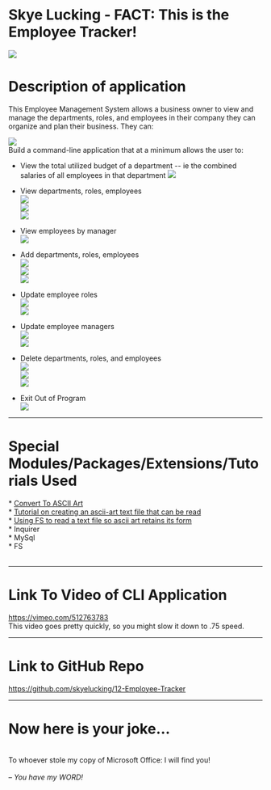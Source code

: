 # Skye Lucking - FACT: This is the Employee Tracker!
<img src="./Assets/SS2.png"><br>
<h1>Description of application</h1>
This Employee Management System allows a business owner to view and manage the departments, roles, and employees in their company they can organize and plan their business. They can:

<img src="./Assets/SS1.png"><br>
Build a command-line application that at a minimum allows the user to:
  * View the total utilized budget of a department -- ie the combined salaries of all employees in that department
  <img src="./Assets/SS3.png"><br>
  * View departments, roles, employees<br>
  <img src="./Assets/SS4.png"><br>
  <img src="./Assets/SS5.png"><br>
  <img src="./Assets/SS7.png"><br>

  * View employees by manager<br>
  <img src="./Assets/SS6.png"><br>
  * Add departments, roles, employees<br>
  <img src="./Assets/SS8.png"><br>
  <img src="./Assets/SS9.png"><br>
  <img src="./Assets/SS10.png"><br>
  * Update employee roles<br>
  <img src="./Assets/SS11a.png"><br>
  <img src="./Assets/SS11b.png"><br>
  * Update employee managers<br>
  <img src="./Assets/SS12a.png"><br>
  <img src="./Assets/SS12b.png"><br>
  * Delete departments, roles, and employees<br>
   <img src="./Assets/SS13.png"><br>
  <img src="./Assets/SS14.png"><br>
   <img src="./Assets/SS15.png"><br>
   * Exit Out of Program<br>
   <img src="./Assets/SS16.png"><br>
 <hr>

 <h1>Special Modules/Packages/Extensions/Tutorials Used</h1>
* <a href="https://marketplace.visualstudio.com/items?itemName=BitBelt.converttoasciiart">Convert To ASCII Art</a><br>
* <a href="https://youtu.be/mbTMNME6Wak">Tutorial on creating an ascii-art text file that can be read</a><br>
* <a href="https://stackoverflow.com/a/46801928/14369431"> Using FS to read a text file so ascii art retains its form</a><br>
* Inquirer<br>
* MySql<br>
* FS<br>

<br>
<hr>
<h1>Link To Video of CLI Application</h1>
<a href="https://vimeo.com/512763783">https://vimeo.com/512763783 </a><br>
This video goes pretty quickly, so you might slow it down to .75 speed. 
<hr>
<h1>Link to GitHub Repo</h1>
<a href="https://github.com/skyelucking/12-Employee-Tracker">https://github.com/skyelucking/12-Employee-Tracker</a>

<hr>

<h1>Now here is your joke...</h1> <br>
To whoever stole my copy of Microsoft Office: I will find you!
<br>
<br>
<em>– You have my WORD!</em>

